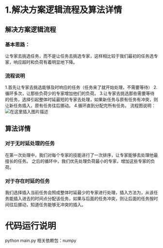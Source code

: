 # 1.解决方案逻辑流程及算法详情
## 解决方案逻辑流程
### 基本思路：
让专家去挑选任务，而不是让任务去挑选专家，这样相比较于我们最初的任务选专家，响应超时和负荷有着明显地下降。
### 流程说明
1.首先让专家去挑选能够及时响应的任务（任务来了就开始处理，不需要等待）
2.循环多次，让那些负荷少的专家增加他们的负荷。
3.让专家去挑选那些需要等待的任务，选择引起整体时延最短的专家去处理，如果新任务与原有任务有冲突，则让新任务插入，原有任务往后挪动。
4.循环直到分配完所有任务。
流程图说明：
![在这里插入图片描述](https://img-blog.csdnimg.cn/20201018155249311.png)

## 算法详情
### 对于无时延处理的任务
在第一次处理中，我们对每个专家的技能进行了一次排序，让专家能够去处理他最擅长的任务。
之后的循环中，我们优先处理负荷最小的专家，增加这些专家的负荷。

### 对于存在时延的任务
我们选择插入当前任务会照成整体时延最少的专家进行处理，插入方法为，从该任务能插入进去的时间点分配该任务，如果与后面的任务冲突，则让后面的任务按时间往后挪动，知道任务能够无冲突的插入。

# 代码运行说明
python main.py
相关依赖包：numpy
